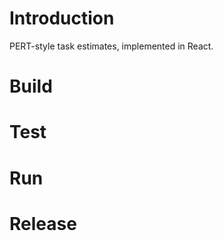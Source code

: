 # Introduction
PERT-style task estimates, implemented in React.

# Build

# Test

# Run

# Release

